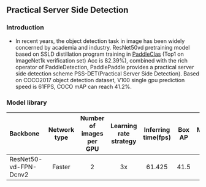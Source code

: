 ## Practical Server Side Detection

### Introduction

* In recent years, the object detection task in image has been widely concerned by academia and industry. ResNet50vd pretraining model based on SSLD distillation program training in [PaddleClas](https://github.com/PaddlePaddle/PaddleClas) (Top1 on ImageNet1k verification set) Acc is 82.39%), combined with the rich operator of PaddleDetection, PaddlePaddle provides a practical server side detection scheme PSS-DET(Practical Server Side Detection). Based on COCO2017 object detection dataset, V100 single gpu prediction speed is 61FPS, COCO mAP can reach 41.2%.


### Model library

| Backbone              | Network type | Number of images per GPU | Learning rate strategy | Inferring time(fps) | Box AP | Mask AP |                                      Download                                       |                                                           Configuration File                                                            |
| :-------------------- | :----------: | :----------------------: | :--------------------: | :-----------------: | :----: | :-----: | :---------------------------------------------------------------------------------: | :-------------------------------------------------------------------------------------------------------------------------------------: |
| ResNet50-vd-FPN-Dcnv2 |    Faster    |            2             |           3x           |       61.425        |  41.5  |    -    | [link](https://paddledet.bj.bcebos.com/models/faster_rcnn_enhance_3x_coco.pdparams) | [Configuration File](https://github.com/PaddlePaddle/PaddleDetection/tree/release/2.6/configs/rcnn_enhance/faster_rcnn_enhance_3x_coco.yml) |
